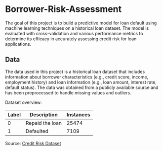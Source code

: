 # Borrower-Risk-Assessment
The goal of this project is to build a predictive model for loan default using machine learning techniques on a historical loan dataset. The model is evaluated with cross-validation and various performance metrics to determine its efficacy in accurately assessing credit risk for loan applications.

## Data
The data used in this project is a historical loan dataset that includes information about borrower characteristics (e.g., credit score, income, employment history) and loan information (e.g., loan amount, interest rate, default status). The data was obtained from a publicly available source and has been preprocessed to handle missing values and outliers.

Dataset overview:

| Label | Description | Instances
| --- | --- | --- | 
|0| Repaid the loan | 25474 |
|1| Defaulted | 7109 | 

Source: [Credit Risk Dataset](https://www.kaggle.com/datasets/laotse/credit-risk-dataset)

